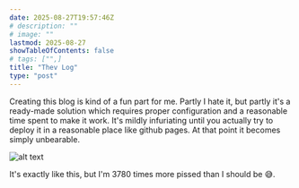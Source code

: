 ```yaml
---
date: 2025-08-27T19:57:46Z
# description: ""
# image: ""
lastmod: 2025-08-27
showTableOfContents: false
# tags: ["",]
title: "Thev Log"
type: "post"
---
```



Creating this blog is kind of a fun part for me. Partly I hate it, but partly it's a ready-made solution which requires proper configuration and a reasonable time spent to make it work. It's mildly infuriating until you actually try to deploy it in a reasonable place like github pages. At that point it becomes simply unbearable.

![alt text](/images/thev-log/image.png)

It's exactly like this, but I'm 3780 times more pissed than I should be 😅.